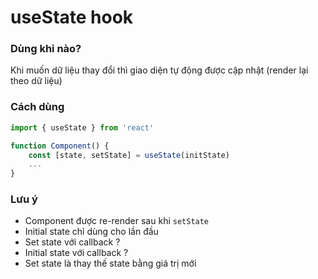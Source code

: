 # useState hook

### Dùng khi nào?
Khi muốn dữ liệu thay đổi thì giao diện tự động được cập nhật (render lại theo dữ liệu)

### Cách dùng

```jsx
import { useState } from 'react'

function Component() {
    const [state, setState] = useState(initState)
    ...
}
```

### Lưu ý
- Component được re-render sau khi `setState`
- Initial state chỉ dùng cho lần đầu
- Set state với callback ?
- Initial state với callback ?
- Set state là thay thế state bằng giá trị mới


